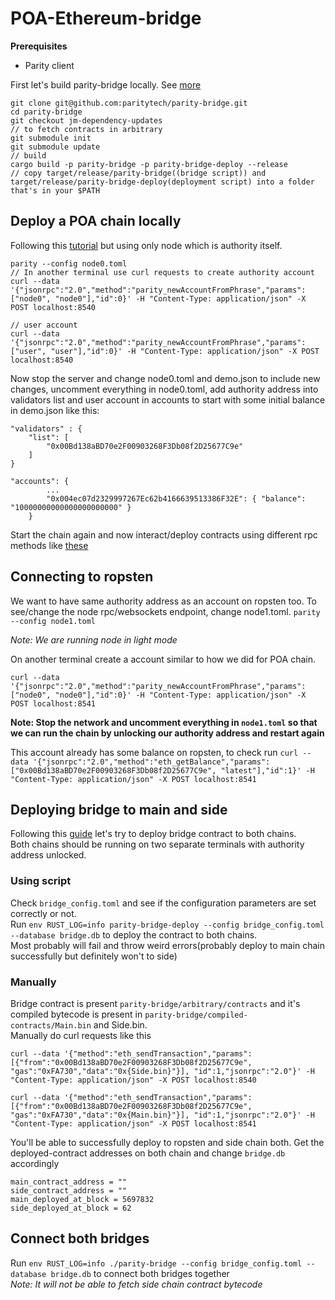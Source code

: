 # POA-Ethereum-bridge

**Prerequisites**
- Parity client

First let's build parity-bridge locally.
See [more](https://github.com/paritytech/parity-bridge)
```
git clone git@github.com:paritytech/parity-bridge.git
cd parity-bridge
git checkout jm-dependency-updates
// to fetch contracts in arbitrary
git submodule init
git submodule update
// build
cargo build -p parity-bridge -p parity-bridge-deploy --release
// copy target/release/parity-bridge((bridge script)) and target/release/parity-bridge-deploy(deployment script) into a folder that's in your $PATH
```

## Deploy a POA chain locally
Following this [tutorial](https://wiki.parity.io/Demo-PoA-tutorial) but using only node which is authority itself.

```
parity --config node0.toml
// In another terminal use curl requests to create authority account
curl --data '{"jsonrpc":"2.0","method":"parity_newAccountFromPhrase","params":["node0", "node0"],"id":0}' -H "Content-Type: application/json" -X POST localhost:8540

// user account
curl --data '{"jsonrpc":"2.0","method":"parity_newAccountFromPhrase","params":["user", "user"],"id":0}' -H "Content-Type: application/json" -X POST localhost:8540
```

Now stop the server and change node0.toml and demo.json to include new changes, uncomment everything in node0.toml, add authority address into validators list and user account in accounts to start with some initial balance in demo.json like this:
```
"validators" : {
    "list": [
        "0x00Bd138aBD70e2F00903268F3Db08f2D25677C9e"
    ]
}

"accounts": {
        ...
        "0x004ec07d2329997267Ec62b4166639513386F32E": { "balance": "10000000000000000000000" }
    }
```

Start the chain again and now interact/deploy contracts using different rpc methods like [these](https://wiki.parity.io/JSONRPC-eth-module)

## Connecting to ropsten
We want to have same authority address as an account on ropsten too. To see/change the node rpc/websockets endpoint, change node1.toml.
`parity --config node1.toml`

_Note: We are running node in light mode_

On another terminal create a account similar to how we did for POA chain.

`curl --data '{"jsonrpc":"2.0","method":"parity_newAccountFromPhrase","params":["node0", "node0"],"id":0}' -H "Content-Type: application/json" -X POST localhost:8541`

**Note: Stop the network and uncomment everything in `node1.toml` so that we can run the chain by unlocking our authority address and restart again**

This account already has some balance on ropsten, to check run `curl --data '{"jsonrpc":"2.0","method":"eth_getBalance","params":["0x00Bd138aBD70e2F00903268F3Db08f2D25677C9e", "latest"],"id":1}' -H "Content-Type: application/json" -X POST localhost:8541 `

## Deploying bridge to main and side
Following this [guide](https://github.com/paritytech/parity-bridge/blob/master/deployment_guide.md) let's try to deploy bridge contract to both chains.<br/>
Both chains should be running on two separate terminals with authority address unlocked.

### Using script
Check `bridge_config.toml` and see if the configuration parameters are set correctly or not.<br/>
Run `env RUST_LOG=info parity-bridge-deploy --config bridge_config.toml --database bridge.db` to deploy the contract to both chains.<br/>
Most probably will fail and throw weird errors(probably deploy to main chain successfully but definitely won't to side)

### Manually
Bridge contract is present `parity-bridge/arbitrary/contracts` and it's compiled bytecode is present in `parity-bridge/compiled-contracts/Main.bin` and Side.bin.<br/>
Manually do curl requests like this
```
curl --data '{"method":"eth_sendTransaction","params":[{"from":"0x00Bd138aBD70e2F00903268F3Db08f2D25677C9e", "gas":"0xFA730","data":"0x{Side.bin}"}], "id":1,"jsonrpc":"2.0"}' -H "Content-Type: application/json" -X POST localhost:8540

curl --data '{"method":"eth_sendTransaction","params":[{"from":"0x00Bd138aBD70e2F00903268F3Db08f2D25677C9e", "gas":"0xFA730","data":"0x{Main.bin}"}], "id":1,"jsonrpc":"2.0"}' -H "Content-Type: application/json" -X POST localhost:8541
```
You'll be able to successfully deploy to ropsten and side chain both.
Get the deployed-contract addresses on both chain and change `bridge.db` accordingly
```
main_contract_address = ""
side_contract_address = ""
main_deployed_at_block = 5697832
side_deployed_at_block = 62
```

## Connect both bridges
Run `env RUST_LOG=info ./parity-bridge --config bridge_config.toml --database bridge.db` to connect both bridges together<br/>
_Note: It will not be able to fetch side chain contract bytecode_
